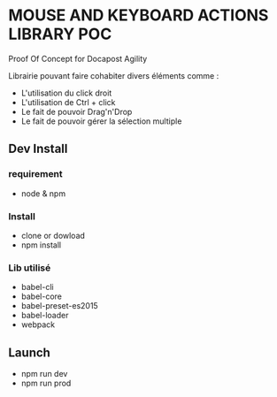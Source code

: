 # MOUSE AND KEYBOARD ACTIONS LIBRARY POC
Proof Of Concept for Docapost Agility

Librairie pouvant faire cohabiter divers éléments comme :

* L'utilisation du click droit
* L'utilisation de Ctrl + click
* Le fait de pouvoir Drag'n'Drop
* Le fait de pouvoir gérer la sélection multiple

## Dev Install

### requirement

- node & npm

### Install

- clone or dowload 
- npm install

### Lib utilisé
- babel-cli 
- babel-core
- babel-preset-es2015
- babel-loader
- webpack

## Launch

- npm run dev
- npm run prod
